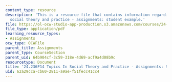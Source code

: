 ```yaml
---
content_type: resource
description: 'This is a resource file that contains information regarding topics In
  social theory and practice - assignments: student example.'
file: https://ol-ocw-studio-app-production.s3.amazonaws.com/courses/24-236-topics-in-social-theory-and-practice-race-and-racism-fall-2014/62a29ccacb602811a9aef51fecc41cc4_MIT24_236F14_FinalPaper.pdf
file_type: application/pdf
learning_resource_types:
- Assignments
ocw_type: OCWFile
parent_title: Assignments
parent_type: CourseSection
parent_uid: 64b904cf-3c59-318e-4d69-acf9a4d08b9c
resourcetype: Document
title: '24.236F14 Topics In Social Theory and Practice - Assignments: Student Example'
uid: 62a29cca-cb60-2811-a9ae-f51fecc41cc4
---
```

